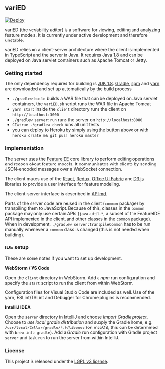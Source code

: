 ## variED

[![Deploy](https://www.herokucdn.com/deploy/button.svg)](https://heroku.com/deploy?template=https://github.com/ekuiter/variED)

variED (the *vari*ability *ed*itor) is a software for viewing, editing and
analyzing feature models. It is currently under active development and therefore
unstable.

variED relies on a client-server architecture where the client is implemented in
TypeScript and the server in Java. It requires Java 1.8 and can be deployed on
Java servlet containers such as Apache Tomcat or Jetty.

### Getting started

The only dependency required for building is [JDK
1.8](http://www.oracle.com/technetwork/java/javase/downloads/jdk8-downloads-2133151.html).
[Gradle](https://gradle.org/), [npm](https://nodejs.org/) and
[yarn](https://yarnpkg.com/) are downloaded and set up automatically by the
build process.

- `./gradlew build` builds a WAR file that can be deployed on Java servlet
  containers, the `variED.sh` script runs the WAR file in Apache Tomcat
- `yarn start` inside the `client` directory runs the client on
  `http://localhost:3000`
- `./gradlew server:run` runs the server on `http://localhost:8080`
- `CI=true ./gradlew check` runs all unit tests
- you can deploy to Heroku by simply using the button above or with `heroku
  create && git push heroku master`

### Implementation

The server uses the [FeatureIDE](https://featureide.github.io/) core library to
perform editing operations and reason about feature models. It communicates with
clients by sending JSON-encoded messages over a WebSocket connection.

The client makes use of the [React](https://reactjs.org/),
[Redux](https://redux.js.org/), [Office UI
Fabric](https://developer.microsoft.com/en-us/fabric) and
[D3.js](https://d3js.org/) libraries to provide a user interface for feature
modeling.

The client-server interface is described in [API.md](API.md).

Parts of the server code are reused in the client (`common` package) by
transpiling them to JavaScript. Because of this, classes in the `common` package
may only use certain APIs (`java.util.*`, a subset of the FeatureIDE API
implemented in the client, and other classes in the `common` package). When in
development, `./gradlew server:transpileCommon` has to be run manually whenever
a `common` class is changed (this is not needed when building).

### IDE setup

These are some notes if you want to set up development.

**WebStorm / VS Code**

Open the `client` directory in WebStorm. Add a *npm* run configuration and
specify the `start` script to run the client from within WebStorm.

Configuration files for Visual Studio Code are included as well. Use of the
yarn, ESLint/TSLint and Debugger for Chrome plugins is recommended.

**IntelliJ IDEA**

Open the `server` directory in IntelliJ and choose *Import Gradle project*.
Choose to *use local gradle distribution* and supply the Gradle home, e.g.
`/usr/local/Cellar/gradle/4.9/libexec` (on macOS, this can be determined with
`brew info gradle`). Add a *Gradle* run configuration with Gradle project
`server` and task `run` to run the server from within IntelliJ.

### License

This project is released under the [LGPL v3 license](LICENSE.txt).

